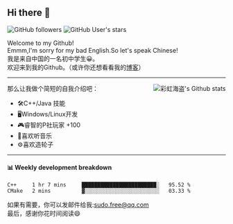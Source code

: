 ## Hi there 👋

![GitHub followers](https://img.shields.io/github/followers/chhdao?style=social)
![GitHub User's stars](https://img.shields.io/github/stars/chhdao?style=social)

Welcome to my Github!  
Emmm,I'm sorry for my bad English.So let's speak Chinese!  
我是来自中国的一名初中学生😀。  
欢迎来到我的Github。（或许你还想看看我的[博客](https://chhdao.github.io)）  
<hr>

<div align="right"><img alt="彩虹海盗's Github stats" align="right" src="https://github-readme-stats.vercel.app/api?username=chhdao"/></div>

那么让我做个简短的自我介绍吧：  
+ 🛠️C++/Java 技能  
+ 🖥️Windows/Linux开发  
+ 🎮睿智的P社玩家 +100  
+ 🎵喜欢听音乐  
+ ⚙️喜欢造轮子
<hr>

#### 📊 Weekly development breakdown
<!--START_SECTION:waka-->
```text
C++     1 hr 7 mins     ████████████████████████░   95.52 % 
CMake   2 mins          ▓░░░░░░░░░░░░░░░░░░░░░░░░   03.33 % 
```
<!--END_SECTION:waka-->

如果有需要，你可以发邮件给我:sudo.free@qq.com  
最后，感谢你花时间阅读😄

